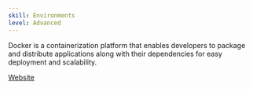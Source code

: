 ```yaml
---
skill: Environments
level: Advanced
---
```


Docker is a containerization platform that enables developers to package and distribute applications along with their dependencies for easy deployment and scalability.

[Website](https://www.docker.com/)
